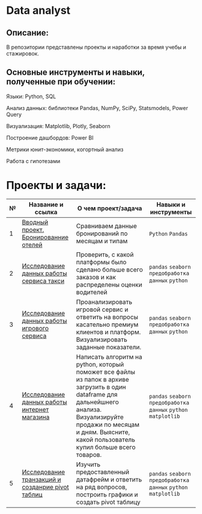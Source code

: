 # Data analyst

## Описание:
В репозитории представлены проекты и наработки за время учебы и стажировок.

## Основные инструменты и навыки, полученные при обучении:

Языки: Python, SQL

Анализ данных: библиотеки Pandas, NumPy, SciPy, Statsmodels, Power Query

Визуализация: Matplotlib, Plotly, Seaborn

Построение дашбордов: Power BI

Метрики юнит-экономики, когортный анализ

Работа с гипотезами

# Проекты и задачи:

| № |      Название и ссылка      |   О чем проект/задача   |    Навыки и инструменты    |   
|---|---|---|---|
|  1 |  [Вводный проект. Бронированние отелей](https://github.com/julitays/pandas_analyst/tree/main/mini_project_1) | Сравниваем данные бронирований по месяцам и типам  |  `Python` `Pandas` |
| 2 | [Исследование данных работы сервиса такси](https://github.com/julitays/pandas_analyst/tree/main/mini_project_2) | Проверить, с какой платформы было сделано больше всего заказов и как распределены оценки водителей | `pandas` `seaborn` `предобработка данных` `python` |
| 3  | [Исследование данных работы игрового сервиса](https://github.com/julitays/pandas_analyst/tree/main/task_3)  | Проанализировать игровой сервис и ответить на вопросы касательно премиум клиентов и платформ. Визуализировать заданные показатели.  |  `pandas` `seaborn` `предобработка данных` `python`  |
| 4 | [Исследование данных работы интернет магазина](https://github.com/julitays/pandas_analyst/tree/main/task_4) | Написать алгоритм на python, который поможет все файлы из папок в архиве загрузить в один dataframe для дальнейшнего анализа. Визуализируйте продажи по месяцам и дням.  Выясните, какой пользователь купил больше всего товаров. |  `pandas` `seaborn` `предобработка данных` `python` `matplotlib`|
| 5 |[Исследование транзакций и созданрие pivot таблиц](https://github.com/julitays/pandas_analyst/tree/main/task_5)| Изучить предоставленный датафрейм и ответить на ряд вопросов, построить графики и создать pivot таблицу| `pandas` `seaborn` `предобработка данных` `python` `matplotlib` |  
